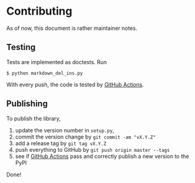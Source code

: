 # Contributing

As of now, this document is rather maintainer notes.

## Testing

Tests are implemented as doctests. Run

```
$ python markdown_del_ins.py
```

With every push, the code is tested by [GitHub Actions](https://github.com/honzajavorek/markdown-del-ins/actions).

## Publishing

To publish the library,

1. update the version number in `setup.py`,
2. commit the version change by `git commit -am "vX.Y.Z"`
3. add a release tag by `git tag vX.Y.Z`
4. push everything to GitHub by `git push origin master --tags`
5. see if [GitHub Actions](https://github.com/honzajavorek/markdown-del-ins/actions) pass and correctly publish a new version to the PyPI

Done!
